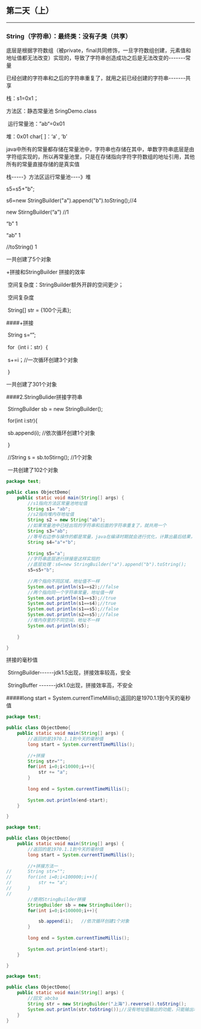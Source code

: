 ## 第二天（上）

-----

### String（字符串）：最终类：没有子类（共享）

底层是根据字符数组（被private，final共同修饰，一旦字符数组创建，元素值和地址值都无法改变）实现的，导致了字符串创造成功之后是无法改变的-------常量

已经创建的字符串和之后的字符串重复了，就用之前已经创建的字符串-------共享

栈：s1=0x1；

方法区：静态常量池 SringDemo.class

​				运行常量池：”ab“=0x01

堆：0x01  char[ ]：‘a’ , ‘b’

java中所有的常量都存储在常量池中，字符串也存储在其中，单数字符串底层是由字符组实现的，所以再常量池里，只是在存储指向字符字符数组的地址引用，其他所有的常量直接存储的是真实值

栈-----》方法区运行常量池----》堆



s5=s5+"b";

s6=new StringBuilder("a").append("b").toString();//4

new StirngBuilder(“a”)	//1

“b”	1

“ab”	1

//toString()	1

一共创建了5个对象

+拼接和StringBuilder 拼接的效率

​	空间复杂度：StringBuilder额外开辟的空间更少；



​	空间复杂度

​		String[] str = {100个元素};

####+拼接

​		String s=“”;

​		for（int i：str）{

​			s+=i；//一次循环创建3个对象

​		}

一共创建了301个对象



####2.StringBulider拼接字符串

​	StirngBuilder sb = new StringBuilder();

​	for(int i:str){

​		sb.append(i);	//依次循环创建1个对象

​	}

​	//String s = sb.toStirng();	//1个对象

​	一共创建了102个对象



```````java
package test;

public class ObjectDemo{
	public static void main(String[] args) {
		//s1指向方法区常量池地址值
		String s1= "ab";
		//s2指向堆内存地址值
		String s2 = new String("ab");
		//如果常量池中已经出现的字符串和后面的字符串重复了，就共用一个
		String s3="ab";
		//等号右边参与操作的都是常量，java在编译时期就会进行优化，计算出最后结果，进行赋值
		String s4="a"+"b";
		
		String s5="a";
		//字符串底层进行拼接是这样实现的
		//底层处理：s6=new StringBuilder("a").append("b").toString();
		s5=s5+"b";
		
		//两个指向不同区域，地址值不一样
		System.out.println(s1==s2);//false
		//两个指向同一个字符串常量，地址值一样
		System.out.println(s1==s3);//true
		System.out.println(s1==s4);//true
		System.out.println(s1==s5);//false
		System.out.println(s2==s5);//false
		//堆内存里的不同空间，地址不一样
		System.out.println(s5);
		
	}

}
```````

拼接的毫秒值

​	StirngBuilder------jdk1.5出现，拼接效率较高，安全

​	StringBuffer -------jdk1.0出现，拼接效率高，不安全

#####long start = System.currentTimeMillis();返回的是1970.1.1到今天的毫秒值

```java
package test;

public class ObjectDemo{
	public static void main(String[] args) {
		//返回的是1970.1.1到今天的毫秒值
		long start = System.currentTimeMillis();
		
		//+拼接
		String str="";
		for(int i=0;i<10000;i++){
			str += "a";
		}
		
		long end = System.currentTimeMillis();
		
		System.out.println(end-start);
	}

}
```

```java
package test;

public class ObjectDemo{
	public static void main(String[] args) {
		//返回的是1970.1.1到今天的毫秒值
		long start = System.currentTimeMillis();
		
		//+拼接方法一
//		String str="";
//		for(int i=0;i<100000;i++){
//			str += "a";
//		}
//		
		//使用StringBuilder拼接
		StringBuilder sb = new StringBuilder();
		for(int i=0;i<100000;i++){

			sb.append(i);	//依次循环创建1个对象
		}
		
		long end = System.currentTimeMillis();
		
		System.out.println(end-start);
	}

}
```

````java
package test;

public class ObjectDemo{
	public static void main(String[] args) {
		//回文 abcba
		String str = new StringBuilder("上海").reverse().toString();
		System.out.println(str.toString());//没有地址值输出的功能，只能输出地址值的值
	}
}
````

